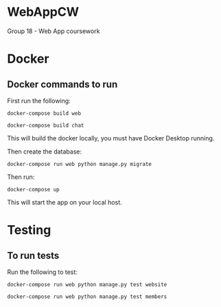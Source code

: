 # WebAppCW
Group 18 - Web App coursework


# Docker
## Docker commands to run
First run the following:
```
docker-compose build web

docker-compose build chat
```
This will build the docker locally, you must have Docker Desktop running.

Then create the database:
```
docker-compose run web python manage.py migrate
```

Then run:
```
docker-compose up
```
This will start the app on your local host.

# Testing
## To run tests
Run the following to test:

```
docker-compose run web python manage.py test website

docker-compose run web python manage.py test members
```
